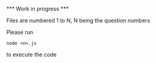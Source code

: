 *** Work in progress ***

Files are numbered 1 to N, N being the question numbers

Please run

```
node <n>.js
```

to execute the code